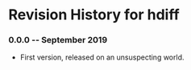 # Revision History for hdiff

### 0.0.0 -- September 2019
- First version, released on an unsuspecting world.
